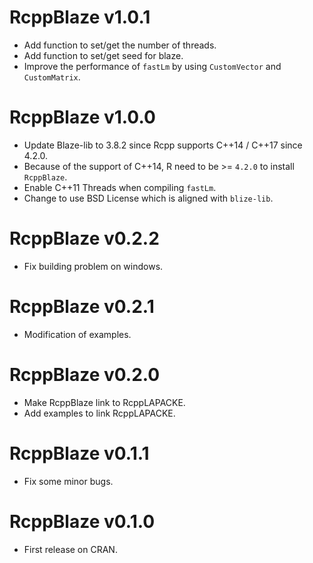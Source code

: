 # RcppBlaze v1.0.1

* Add function to set/get the number of threads.
* Add function to set/get seed for blaze.
* Improve the performance of `fastLm` by using `CustomVector` and `CustomMatrix`.

# RcppBlaze v1.0.0

* Update Blaze-lib to 3.8.2 since Rcpp supports C++14 / C++17 since 4.2.0.
* Because of the support of C++14, R need to be >= `4.2.0` to install `RcppBlaze`.
* Enable C++11 Threads when compiling `fastLm`.
* Change to use BSD License which is aligned with `blize-lib`.

# RcppBlaze v0.2.2

* Fix building problem on windows.

# RcppBlaze v0.2.1

* Modification of examples.

# RcppBlaze v0.2.0

* Make RcppBlaze link to RcppLAPACKE.
* Add examples to link RcppLAPACKE.

# RcppBlaze v0.1.1

* Fix some minor bugs.

# RcppBlaze v0.1.0

* First release on CRAN.
